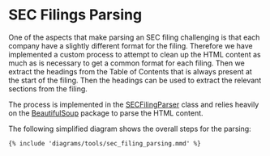 # SEC Filings Parsing

One of the aspects that make parsing an SEC filing challenging is that each company have
a slightly different format for the filing. Therefore we have implemented a custom
process to attempt to clean up the HTML content as much as is necessary to get a common
format for each filing. Then we extract the headings from the Table of Contents that is always present at the
start of the filing.
Then the headings can be used to extract the relevant sections from the filing.

The process is implemented in the [SECFilingParser](https://github.com/KevorkSulahian/agentic-llm-for-better-results/blob/main/finmas/data/sec/sec_parser.py) class and relies heavily
on the [BeautifulSoup](https://www.crummy.com/software/BeautifulSoup/) package to parse the HTML content.

The following simplified diagram shows the overall steps for the parsing:

```mermaid
{% include 'diagrams/tools/sec_filing_parsing.mmd' %}
```
